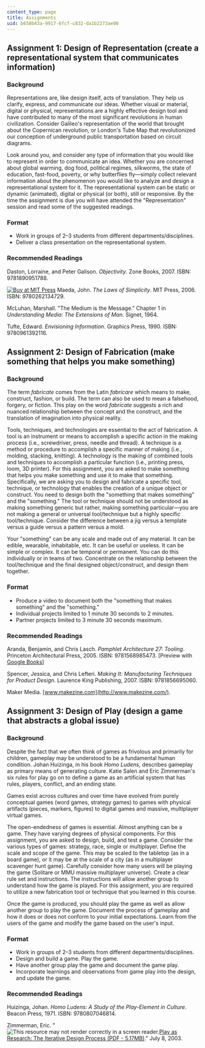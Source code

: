 ```yaml
---
content_type: page
title: Assignments
uid: b658b43a-9917-6fcf-c832-da1b2273ae00
---
```


Assignment 1: Design of Representation (create a representational system that communicates information)
-------------------------------------------------------------------------------------------------------

### Background

Representations are, like design itself, acts of translation. They help us clarify, express, and communicate our ideas. Whether visual or material, digital or physical, representations are a highly effective design tool and have contributed to many of the most significant revolutions in human civilization. Consider Galileo's representation of the world that brought about the Copernican revolution, or London's Tube Map that revolutionized our conception of underground public transportation based on circuit diagrams.

Look around you, and consider any type of information that you would like to represent in order to communicate an idea. Whether you are concerned about global warming, dog food, political regimes, silkworms, the state of education, fast-food, poverty, or why butterflies fly—simply collect relevant information about the phenomenon you would like to analyze and design a representational system for it. The representational system can be static or dynamic (animated), digital or physical (or both), still or responsive. By the time the assignment is due you will have attended the "Representation" session and read some of the suggested readings.

### Format

*   Work in groups of 2–3 students from different departments/disciplines.
*   Deliver a class presentation on the representational system.

### Recommended Readings

Daston, Lorraine, and Peter Galison. _Objectivity_. Zone Books, 2007. ISBN: 9781890951788.

[![Buy at MIT Press](/images/mp_logo.gif)](https://mitpress.mit.edu/9780262134729) Maeda, John. _The Laws of Simplicity_. MIT Press, 2006. ISBN: 9780262134729.

McLuhan, Marshall. "The Medium is the Message." Chapter 1 in _Understanding Media: The Extensions of Man_. Signet, 1964.

Tufte, Edward. _Envisioning Information_. Graphics Press, 1990. ISBN: 9780961392116.

Assignment 2: Design of Fabrication (make something that helps you make something)
----------------------------------------------------------------------------------

### Background

The term _fabricate_ comes from the Latin _fabricare_ which means to make, construct, fashion, or build. The term can also be used to mean a falsehood, forgery, or fiction. This play on the word _fabricate_ suggests a rich and nuanced relationship between the concept and the construct, and the translation of imagination into physical reality.

Tools, techniques, and technologies are essential to the act of fabrication. A tool is an instrument or means to accomplish a specific action in the making process (i.e., screwdriver, press, needle and thread). A technique is a method or procedure to accomplish a specific manner of making (i.e., molding, stacking, knitting). A technology is the making of combined tools and techniques to accomplish a particular function (i.e., printing press, loom, 3D printer). For this assignment, you are asked to make something that helps you make something and use it to make that something. Specifically, we are asking you to design and fabricate a specific tool, technique, or technology that enables the creation of a unique object or construct. You need to design both the "something that makes something" and the "something." The tool or technique should not be understood as making something generic but rather, making something particular—you are not making a general or universal tool/technique but a highly specific tool/technique. Consider the difference between a jig versus a template versus a guide versus a pattern versus a mold.

Your "something" can be any scale and made out of any material. It can be edible, wearable, inhabitable, etc. It can be useful or useless. It can be simple or complex. It can be temporal or permanent. You can do this individually or in teams of two. Concentrate on the relationship between the tool/technique and the final designed object/construct, and design them together.

### Format

*   Produce a video to document both the "something that makes something" and the "something."
*   Individual projects limited to 1 minute 30 seconds to 2 minutes.
*   Partner projects limited to 3 minute 30 seconds maximum.

### Recommended Readings

Aranda, Benjamin, and Chris Lasch. _Pamphlet Architecture 27: Tooling_. Princeton Architectural Press, 2005. ISBN: 9781568985473. \[Preview with [Google Books](http://books.google.com/books?id=MG8xfIe55t0C&printsec=frontcover)\]

Spencer, Jessica, and Chris Lefteri. _Making It: Manufacturing Techniques for Product Design_. Laurence King Publishing, 2007. ISBN: 9781856695060.

Maker Media. [www.makezine.com](http://www.makezine.com/).

Assignment 3: Design of Play (design a game that abstracts a global issue)
--------------------------------------------------------------------------

### Background

Despite the fact that we often think of games as frivolous and primarily for children, gameplay may be understood to be a fundamental human condition. Johan Huizinga, in his book _Homo Ludens_, describes gameplay as primary means of generating culture. Katie Salen and Eric Zimmerman's six rules for play go on to define a game as an artificial system that has rules, players, conflict, and an ending state.

Games exist across cultures and over time have evolved from purely conceptual games (word games, strategy games) to games with physical artifacts (pieces, markers, figures) to digital games and massive, multiplayer virtual games.

The open-endedness of games is essential. Almost anything can be a game. They have varying degrees of physical components. For this assignment, you are asked to design, build, and test a game. Consider the various types of games: strategy, race, single or multiplayer. Define the scale and scope of the game. This may be scaled to the tabletop (as in a board game), or it may be at the scale of a city (as in a multiplayer scavenger hunt game). Carefully consider how many users will be playing the game (Solitare or MMU massive multiplayer universe). Create a clear rule set and instructions. The instructions will allow another group to understand how the game is played. For this assignment, you are required to utilize a new fabrication tool or technique that you learned in this course.

Once the game is produced, you should play the game as well as allow another group to play the game. Document the process of gameplay and how it does or does not conform to your initial expectations. Learn from the users of the game and modify the game based on the user's input.

### Format

*   Work in groups of 2–3 students from different departments/disciplines.
*   Design and build a game. Play the game.
*   Have another group play the game and document the game play.
*   Incorporate learnings and observations from game play into the design, and update the game.

### Recommended Readings

Huizinga, Johan. _Homo Ludens: A Study of the Play-Element in Culture_. Beacon Press, 1971. ISBN: 9780807046814.

Zimmerman, Eric. "![This resource may not render correctly in a screen reader.](/images/inacessible.gif)[Play as Research: The Iterative Design Process (PDF - 5.17MB)](https://static1.squarespace.com/static/579b8aa26b8f5b8f49605c96/t/59921253cd39c3da5bd27a6f/1502745178453/Iterative_Design.pdf)." July 8, 2003.